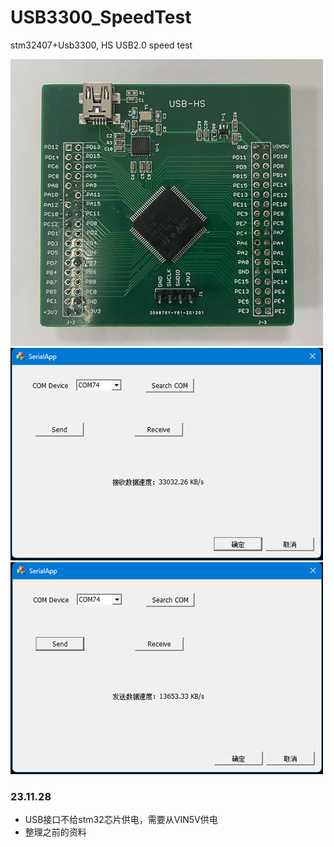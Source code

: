 # USB3300_SpeedTest
stm32407+Usb3300, HS USB2.0 speed test  

![](/Image/PCB.jpg)  
![](/Image/ReceiveSpeed.png)  
![](/Image/SendSpeed.png)  

### 23.11.28
- USB接口不给stm32芯片供电，需要从VIN5V供电
- 整理之前的资料